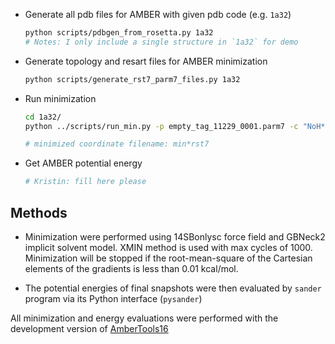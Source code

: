 - Generate all pdb files for AMBER with given pdb code (e.g. `1a32`)

    ```bash
    python scripts/pdbgen_from_rosetta.py 1a32
    # Notes: I only include a single structure in `1a32` for demo
    ```

- Generate topology and resart files for AMBER minimization

    ```bash
    python scripts/generate_rst7_parm7_files.py 1a32
    ```

- Run minimization
    
    ```bash
    cd 1a32/
    python ../scripts/run_min.py -p empty_tag_11229_0001.parm7 -c "NoH*.rst7" -i ../input/min.in

    # minimized coordinate filename: min*rst7
    ```

- Get AMBER potential energy
   
    ```bash
    # Kristin: fill here please
    ```

Methods
-------
- Minimization were performed using 14SBonlysc force field and GBNeck2 implicit solvent model.
XMIN method is used with max cycles of 1000. Minimization will be stopped if the root-mean-square
of the Cartesian elements of the gradients is less than 0.01 kcal/mol.

- The potential energies of final snapshots were then evaluated by `sander` program via its Python interface (`pysander`)

All minimization and energy evaluations were performed with the development version of [AmberTools16](
http://ambermd.org/AmberTools16-get.html)
